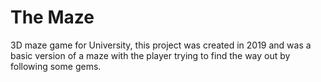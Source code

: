 # The Maze
3D maze game for University, this project was created in 2019 and was a basic version of a maze with the player trying to find the way out by following some gems.

